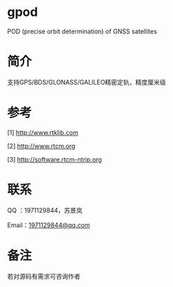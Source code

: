# gpod
POD (precise orbit determination) of GNSS satellites

# 简介
支持GPS/BDS/GLONASS/GALILEO精密定轨，精度厘米级

# 参考
[1] http://www.rtklib.com

[2] http://www.rtcm.org

[3] http://software.rtcm-ntrip.org

# 联系
QQ ：1971129844，苏景岚

Email：1971129844@qq.com

# 备注
若对源码有需求可咨询作者
